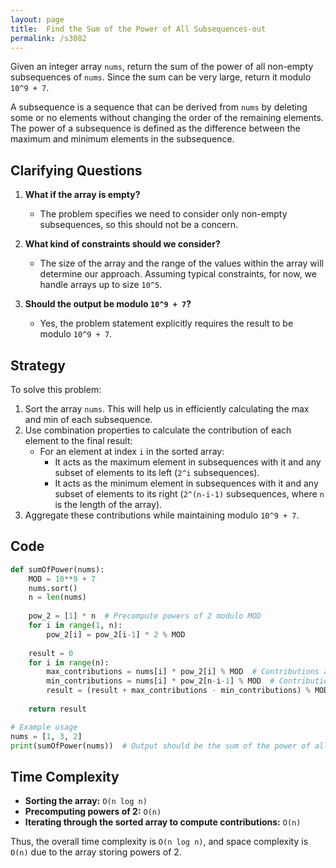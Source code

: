 ```yaml
---
layout: page
title:  Find the Sum of the Power of All Subsequences-out
permalink: /s3082
---
```


Given an integer array `nums`, return the sum of the power of all non-empty subsequences of `nums`. Since the sum can be very large, return it modulo `10^9 + 7`.

A subsequence is a sequence that can be derived from `nums` by deleting some or no elements without changing the order of the remaining elements. The power of a subsequence is defined as the difference between the maximum and minimum elements in the subsequence.

## Clarifying Questions

1. **What if the array is empty?** 
   - The problem specifies we need to consider only non-empty subsequences, so this should not be a concern.
   
2. **What kind of constraints should we consider?**
   - The size of the array and the range of the values within the array will determine our approach. Assuming typical constraints, for now, we handle arrays up to size `10^5`.

3. **Should the output be modulo `10^9 + 7`?**
   - Yes, the problem statement explicitly requires the result to be modulo `10^9 + 7`.

## Strategy

To solve this problem:
1. Sort the array `nums`. This will help us in efficiently calculating the max and min of each subsequence.
2. Use combination properties to calculate the contribution of each element to the final result:
   - For an element at index `i` in the sorted array:
     - It acts as the maximum element in subsequences with it and any subset of elements to its left (`2^i` subsequences).
     - It acts as the minimum element in subsequences with it and any subset of elements to its right (`2^(n-i-1)` subsequences, where `n` is the length of the array).
3. Aggregate these contributions while maintaining modulo `10^9 + 7`.

## Code

```python
def sumOfPower(nums):
    MOD = 10**9 + 7
    nums.sort()
    n = len(nums)
    
    pow_2 = [1] * n  # Precompute powers of 2 modulo MOD
    for i in range(1, n):
        pow_2[i] = pow_2[i-1] * 2 % MOD
    
    result = 0
    for i in range(n):
        max_contributions = nums[i] * pow_2[i] % MOD  # Contributions as max element
        min_contributions = nums[i] * pow_2[n-i-1] % MOD  # Contributions as min element
        result = (result + max_contributions - min_contributions) % MOD
    
    return result

# Example usage
nums = [1, 3, 2]
print(sumOfPower(nums))  # Output should be the sum of the power of all subsequences
```

## Time Complexity

- **Sorting the array:** `O(n log n)`
- **Precomputing powers of 2:** `O(n)`
- **Iterating through the sorted array to compute contributions:** `O(n)`

Thus, the overall time complexity is `O(n log n)`, and space complexity is `O(n)` due to the array storing powers of 2.